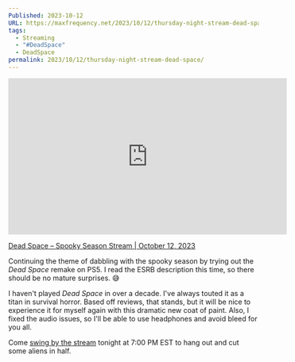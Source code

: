 ```yaml
---
Published: 2023-10-12
URL: https://maxfrequency.net/2023/10/12/thursday-night-stream-dead-space/
tags:
  - Streaming
  - "#DeadSpace"
  - DeadSpace
permalink: 2023/10/12/thursday-night-stream-dead-space/
---
```

<div class=iframe-container>
<iframe width="560" height="315" src="https://www.youtube-nocookie.com/embed/PGfxg3Wvgrc?si=joZNdBdh-Jmod5XY" title="YouTube video player" frameborder="0" allow="accelerometer; autoplay; clipboard-write; encrypted-media; gyroscope; picture-in-picture; web-share" referrerpolicy="strict-origin-when-cross-origin" allowfullscreen></iframe>
</div>

[Dead Space – Spooky Season Stream | October 12, 2023](https://www.youtube.com/live/PGfxg3Wvgrc)

Continuing the theme of dabbling with the spooky season by trying out the *Dead Space* remake on PS5. I read the ESRB description this time, so there should be no mature surprises. 😅

I haven't played *Dead Space* in over a decade. I've always touted it as a titan in survival horror. Based off reviews, that stands, but it will be nice to experience it for myself again with this dramatic new coat of paint. Also, I fixed the audio issues, so I'll be able to use headphones and avoid bleed for you all. 

Come [swing by the stream](http://maxfrequency.live/) tonight at 7:00 PM EST to hang out and cut some aliens in half.